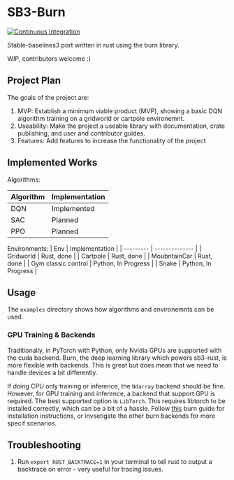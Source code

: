 # SB3-Burn

[![Continuous Integration](https://github.com/will-maclean/sb3-burn/actions/workflows/rust.yml/badge.svg?branch=main)](https://github.com/will-maclean/sb3-burn/actions/workflows/rust.yml)

Stable-baselines3 port written in rust using the burn library.

WIP, contributors welcome :)

## Project Plan
The goals of the project are:
1. MVP: Establish a minimum viable product (MVP), showing a basic DQN algorithm training on a gridworld or cartpole environemnt.
2. Useability: Make the project a useable library with documentation, crate publishing, and user and contributor guides.
3. Features: Add features to increase the functionality of the project

## Implemented Works

Algorithms:

| Algorithm | Implementation |
| --------- | -------------- |
| DQN       | Implemented    |
| SAC       | Planned        |
| PPO       | Planned        |

Environments:
| Env | Implementation |
| --------- | -------------- |
| Gridworld       | Rust, done    |
| Cartpole       | Rust, done    |
| MoubntainCar       | Rust, done    |
| Gym classic control       | Python, In Progress        |
| Snake       | Python, In Progress        |

## Usage
The `examples` directory shows how algorithms and environemnts can be used.

### GPU Training & Backends
Traditionally, in PyTorch with Python, only Nvidia GPUs are supported with the cuda backend. Burn, the deep learning
library which powers sb3-rust, is more flexible with backends. This is great but does mean that we need to handle 
devices a bit differently. 

If doing CPU only training or inference, the `Ndarray` backend should be fine. However, for GPU training and 
inference, a backend that support GPU is required. The best supported option is `LibTorch`. This requires
libtorch to be installed correctly, which can be a bit of a hassle. Follow [this](https://github.com/tracel-ai/burn/blob/main/crates/burn-tch/README.md) burn guide for installation
instructions, or invsetigate the other burn backends for more specif scenarios. 
## Troubleshooting
1. Run `export RUST_BACKTRACE=1` in your terminal to tell rust to output a backtrace on error - very useful for tracing issues.